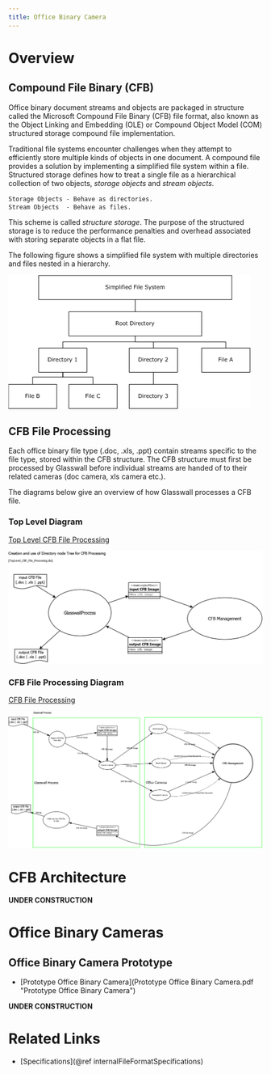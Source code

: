 ```yaml
---
title: Office Binary Camera
---
```


# Overview

## Compound File Binary (CFB)

Office binary document streams and objects are packaged in structure called the Microsoft Compound File Binary (CFB) file format, also known as the Object Linking and Embedding (OLE) or Compound Object Model (COM) structured storage compound file implementation. 


Traditional file systems encounter challenges when they attempt to efficiently store multiple kinds of objects in one document. A compound file provides a solution by implementing a simplified file system within a file. Structured storage defines how to treat a single file as a hierarchical collection of two objects, *storage objects* and *stream objects*.

	Storage Objects - Behave as directories.
	Stream Objects  - Behave as files.

This scheme is called *structure storage*. The purpose of the structured storage is to reduce the performance penalties and overhead associated with storing separate objects in a flat file.

The following figure shows a simplified file system with multiple directories and files nested in a hierarchy.

![Compound File Binary Overview](../img/CFB_Overview.png)

## CFB File Processing

Each office binary file type (.doc, .xls, .ppt) contain streams specific to the file type, stored within the CFB structure. The CFB structure must first be processed by Glasswall before individual streams are handed of to their related cameras (doc camera, xls camera etc.). 

The diagrams below give an overview of how Glasswall processes a CFB file.


### Top Level Diagram

[Top Level CFB File Processing](00_TopLevel_CBF_File_Processing.dia)

![Top Level CFB File Processing](00_TopLevel_CBF_File_Processing.png)

### CFB File Processing Diagram

[CFB File Processing](01_CFB_FILE_PROCESSING.dia)

![CFB File Processing](01_CFB_FILE_PROCESSING.png)


# CFB Architecture

**UNDER CONSTRUCTION**

# Office Binary Cameras

## Office Binary Camera Prototype

- [Prototype Office Binary Camera](Prototype Office Binary Camera.pdf "Prototype Office Binary Camera")

**UNDER CONSTRUCTION**

# Related Links

- [Specifications](@ref internalFileFormatSpecifications)